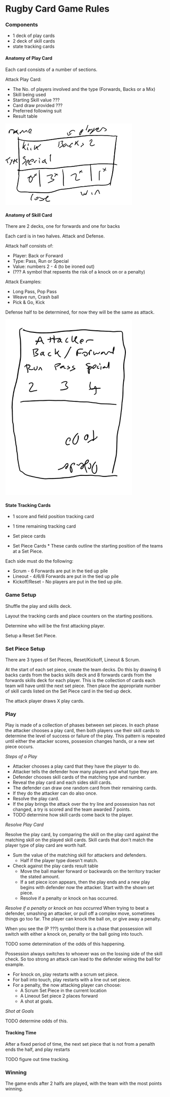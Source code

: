 # Rugby Card Game Rules

### Components

* 1 deck of play cards
* 2 deck of skill cards
* state tracking cards

#### Anatomy of Play Card
Each card consists of a number of sections. 

Attack Play Card:
* The No. of players involved and the type (Forwards, Backs or a Mix)
* Skill being used
* Starting Skill value ???
* Card draw provided ???
* Preferred following suit
* Result table

<img src="RugbyPlayCardExample.png" alt="rugbyPlayCardExample" width="400"/>

#### Anatomy of Skill Card

There are 2 decks, one for forwards and one for backs

Each card is in two halves. Attack and Defense.

Attack half consists of:
* Player: Back or Forward
* Type: Pass, Run or Special 
* Value: numbers 2 - 4 (to be ironed out)
* (??? A symbol that repsents the risk of a knock on or a penalty)

Attack Examples:
* Long Pass, Pop Pass
* Weave run, Crash ball
* Pick & Go, Kick

Defense half to be determined, for now they will be the same as attack.

<img src="rugbySkillCardExample1.png" alt="rugbySkillCardExample" width="400"/>

#### State Tracking Cards

* 1 score and field position tracking card
* 1 time remaining tracking card
* Set piece cards

* Set Piece Cards *
These cards outline the starting position of the teams at a Set Piece.

Each side must do the following:
* Scrum - 6 Forwards are put in the tied up pile
* Lineout - 4/6/8 Forwards are put in the tied up pile
* Kickoff/Reset - No players are put in the tied up pile.

### Game Setup 

Shuffle the play and skills deck.

Layout the tracking cards and place counters on the starting positions.

Determine who will be the first attacking player.

Setup a Reset Set Piece.

### Set Piece Setup

There are 3 types of Set Pieces, Reset/Kickoff, Lineout & Scrum.

At the start of each set piece, create the team decks. Do this by drawing 6 backs cards from the backs skills deck and 8 forwards cards from the forwards skills deck for each player. This is the collection of cards each team will have until the next set piece. Then place the appropriate number of skill cards listed on the Set Piece card in the tied up deck.

The attack player draws X play cards.

### Play

Play is made of a collection of phases between set pieces. In each phase the attacker chooses a play card, then both players use their skill cards to determine the level of success or failure of the play. This pattern is repeated until either the attacker scores, possesion changes hands, or a new set piece occurs.

_Steps of a Play_
* Attacker chooses a play card that they have the player to do.
* Attacker tells the defender how many players and what type they are.
* Defender chooses skill cards of the matching type and number.
* Reveal the play card and each sides skill cards.
* The defender can draw one random card from their remaining cards.
* If they do the attacker can do also once.
* Resolve the play card.
* If the play brings the attack over the try line and possession has not changed, a try is scored and the team awarded 7 points.
* TODO determine how skill cards come back to the player.

_Resolve Play Card_

Resolve the play card, by comparing the skill on the play card against the matching skill on the played skill cards. Skill cards that don't match the player type of play card are worth half.

* Sum the value of the matching skill for attackers and defenders.
  * Half if the player type doesn't match.
* Check against the play cards result table
  * Move the ball marker forward or backwards on the territory tracker the stated amount.
  * If a set piece icon appears, then the play ends and a new play begins with defender now the attacker. Start with the shown set piece.
  * Resolve if a penalty or knock on has occurred.

_Resolve if a penalty or knock on has occurred_
When trying to beat a defender, smashing an attacker, or pull off a complex move, sometimes things go too far. The player can knock the ball on, or give away a penalty. 

When you see the (P ???) symbol there is a chase that possession will switch with either a knock on, penalty or the ball going into touch. 

TODO some determination of the odds of this happening.

Possession always switches to whoever was on the lossing side of the skill check. So too strong an attack can lead to the defender wining the ball for example.
* For knock on, play restarts with a scrum set piece.
* For ball into touch, play restarts with a line out set piece.
* For a penalty, the now attacking player can choose:
  * A Scrum Set Piece in the current location
  * A Lineout Set piece 2 places forward
  * A shot at goals.

_Shot at Goals_

TODO determine odds of this.

#### Tracking Time
After a fixed period of time, the next set piece that is not from a penalth ends the half, and play restarts 

TODO figure out time tracking.

### Winning

The game ends after 2 halfs are played, with the team with the most points winning.
